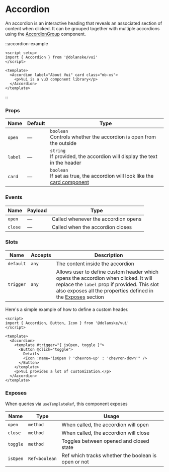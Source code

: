 # Accordion

An accordion is an interactive heading that reveals an associated section of content when clicked. It can be grouped together with multiple accordions using the [AccordionGroup](/docs/components/accordion-group) component.

::accordion-example

```vue
<script setup>
import { Accordion } from '@dolanske/vui'
</script>

<template>
  <Accordion label="About Vui" card class="mb-xs">
    <p>Vui is a vu3 component library</p>
  </Accordion>
</template>
```

::

### Props

| Name    | Default | Type                                                                                                    |
| ------- | ------- | ------------------------------------------------------------------------------------------------------- |
| `open`  | —       | `boolean` <br> Controls whether the accordion is open from the outside                                  |
| `label` | —       | `string` <br> If provided, the accordion will display the text in the header                            |
| `card`  | —       | `boolean` <br> If set as true, the accordion will look like the [card component](/docs/components/card) |

### Events

| Name    | Payload | Type                                |
| ------- | ------- | ----------------------------------- |
| `open`  | —       | Called whenever the accordion opens |
| `close` | —       | Called when the accordion closes    |

### Slots

| Name      | Accepts | Description                                                                                                                                                                                                    |
| --------- | ------- | -------------------------------------------------------------------------------------------------------------------------------------------------------------------------------------------------------------- |
| `default` | `any`   | The content inside the accordion                                                                                                                                                                               |
| `trigger` | `any`   | Allows user to define custom header which opens the accordion when clicked. It will replace the `label` prop if provided. This slot also exposes all the properties defined in the [Exposes](#exposes) section |

Here's a simple example of how to define a custom header.

```vue
<script>
import { Accordion, Button, Icon } from '@dolanske/vui'
</script>

<template>
  <Accordion>
    <template #trigger="{ isOpen, toggle }">
      <Button @click="toggle">
        Details
        <Icon :name="isOpen ? 'chevron-up' : 'chevron-down'" />
      </Button>
    </template>
    <p>Vui provides a lot of customization.</p>
  </Accordion>
</template>
```

### Exposes

When queries via `useTemplateRef`, this component exposes

| Name     | Type          | Usage                                               |
| -------- | ------------- | --------------------------------------------------- |
| `open`   | `method`      | When called, the accordion will open                |
| `close`  | `method`      | When called, the accordion will close               |
| `toggle` | `method`      | Toggles between opened and closed state             |
| `isOpen` | `Ref<boolean` | Ref which tracks whether the boolean is open or not |
